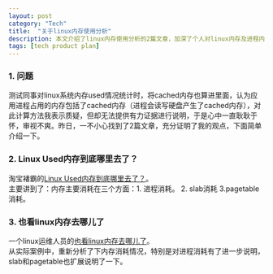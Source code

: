 ```yaml
---
layout: post
category: "Tech"
title:  "关于linux内存使用分析"
description: 本文介绍了linux内存使用分析的2篇文章，加深了个人对linux内存及进程内存分配的理解。
tags: [tech product plan]
---
```


### 1. 问题  ###
测试同事对linux系统内存used情况统计时，将cached内存也算进里面，认为应用进程占用的内存包括了cached内存（进程会读写硬盘产生了cached内存），对此计算方法我表示质疑，但却无法提供有力证据进行说明，于是心中一直耿耿于怀，审视不爽。昨日，一不小心找到了2篇文章，充分证明了我的观点，下面简单介绍一下。

### 2. Linux Used内存到底哪里去了？  ###
淘宝褚霸的<a href="http://blog.yufeng.info/archives/2456">Linux Used内存到底哪里去了？</a>。  
主要讲到了：内存主要消耗在三个方面：1. 进程消耗。 2. slab消耗 3.pagetable消耗。

### 3. 也看linux内存去哪儿了  ###
一个linux运维人员的<a href="http://www.361way.com/whereis-the-memory/4036.html">也看linux内存去哪儿了</a>。  
从实际案例中，重新分析了下内存消耗情况，特别是对进程消耗有了进一步说明，slab和pagetable也扩展说明了一下。

